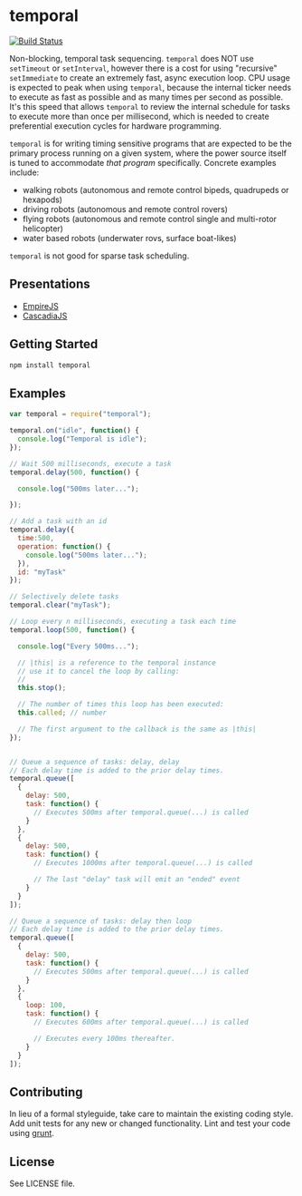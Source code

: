 # temporal


[![Build Status](https://travis-ci.org/rwaldron/temporal.svg)](https://travis-ci.org/rwaldron/temporal)

Non-blocking, temporal task sequencing. `temporal` does NOT use `setTimeout` or `setInterval`, however there is a cost for using "recursive" `setImmediate` to create an extremely fast, async execution loop. CPU usage is expected to peak when using `temporal`, because the internal ticker needs to execute as fast as possible and as many times per second as possible. It's this speed that allows `temporal` to review the internal schedule for tasks to execute more than once per millisecond, which is needed to create preferential execution cycles for hardware programming. 

`temporal` is for writing timing sensitive programs that are expected to be the primary process running on a given system, where the power source itself is tuned to accommodate _that program_ specifically. Concrete examples include: 

- walking robots (autonomous and remote control bipeds, quadrupeds or hexapods)
- driving robots (autonomous and remote control rovers)
- flying robots (autonomous and remote control single and multi-rotor helicopter)
- water based robots (underwater rovs, surface boat-likes)

`temporal` is not good for sparse task scheduling. 


## Presentations

- [EmpireJS](https://dl.dropboxusercontent.com/u/3531958/empirejs/index.html)
- [CascadiaJS](https://dl.dropboxusercontent.com/u/3531958/cascadiajs/index.html)




## Getting Started

```bash
npm install temporal
```


## Examples

```javascript
var temporal = require("temporal");

temporal.on("idle", function() {
  console.log("Temporal is idle");  
});

// Wait 500 milliseconds, execute a task
temporal.delay(500, function() {

  console.log("500ms later...");

});

// Add a task with an id
temporal.delay({
  time:500, 
  operation: function() {
    console.log("500ms later...");
  }),
  id: "myTask"
});

// Selectively delete tasks
temporal.clear("myTask");

// Loop every n milliseconds, executing a task each time
temporal.loop(500, function() {

  console.log("Every 500ms...");

  // |this| is a reference to the temporal instance
  // use it to cancel the loop by calling:
  //
  this.stop();

  // The number of times this loop has been executed:
  this.called; // number

  // The first argument to the callback is the same as |this|
});


// Queue a sequence of tasks: delay, delay
// Each delay time is added to the prior delay times.
temporal.queue([
  {
    delay: 500,
    task: function() {
      // Executes 500ms after temporal.queue(...) is called
    }
  },
  {
    delay: 500,
    task: function() {
      // Executes 1000ms after temporal.queue(...) is called

      // The last "delay" task will emit an "ended" event
    }
  }
]);

// Queue a sequence of tasks: delay then loop
// Each delay time is added to the prior delay times.
temporal.queue([
  {
    delay: 500,
    task: function() {
      // Executes 500ms after temporal.queue(...) is called
    }
  },
  {
    loop: 100,
    task: function() {
      // Executes 600ms after temporal.queue(...) is called

      // Executes every 100ms thereafter.
    }
  }
]);
```


## Contributing
In lieu of a formal styleguide, take care to maintain the existing coding style. Add unit tests for any new or changed functionality. Lint and test your code using [grunt](https://github.com/gruntjs/grunt).


## License
See LICENSE file.

